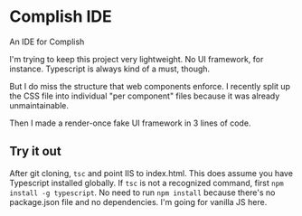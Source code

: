 # Complish IDE

An IDE for Complish

I'm trying to keep this project very lightweight. No UI framework, for instance. Typescript is always kind of a must, though. 

But I do miss the structure that web components enforce.  I recently split up the CSS file into individual "per component" files because it was already unmaintainable.

Then I made a render-once fake UI framework in 3 lines of code.

## Try it out

After git cloning, `tsc` and point IIS to index.html.  This does assume you have Typescript installed globally.  If `tsc` is not a recognized command, first `npm install -g typescript`.  No need to run `npm install` because there's no package.json file and no dependencies.  I'm going for vanilla JS here.
